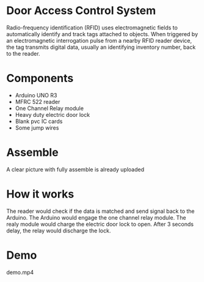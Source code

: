 # Door Access Control System
Radio-frequency identification (RFID) uses electromagnetic fields to automatically identify and track tags attached to objects. When triggered
by an electromagnetic interrogation pulse from a nearby RFID reader device, the tag transmits digital data, usually an identifying inventory
number, back to the reader. 

# Components
* Arduino UNO R3 
* MFRC 522 reader
* One Channel Relay module 
* Heavy duty electric door lock 
* Blank pvc IC cards
* Some jump wires

# Assemble
A clear picture with fully assemble is already uploaded

# How it works
The reader would check if the data is matched and send signal back to the Arduino. The Arduino would engage the one channel relay module. 
The realy module would charge the electric door lock to open. After 3 seconds delay, the relay would discharge the lock. 

# Demo
demo.mp4
